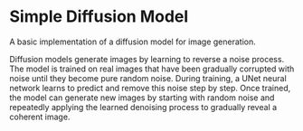 # Simple Diffusion Model

A basic implementation of a diffusion model for image generation.

Diffusion models generate images by learning to reverse a noise process. The model is trained on real images that have been gradually corrupted with noise until they become pure random noise. During training, a UNet neural network learns to predict and remove this noise step by step. Once trained, the model can generate new images by starting with random noise and repeatedly applying the learned denoising process to gradually reveal a coherent image.